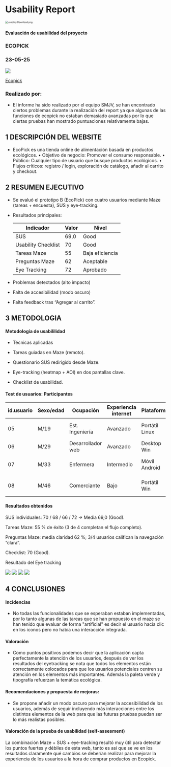 # Usability Report



<img src="https://encrypted-tbn0.gstatic.com/images?q=tbn:ANd9GcRF017nhV-TFmNER2OM8UbXtdN6xwAKBYrv0i6onNfKu6Yn0BV0RK6aiOroeXl73LSY-B0&usqp=CAU" alt="usability Download png" style="zoom:50%;" />

#### Evaluación de usabilidad del proyecto 

### ECOPICK

### 23-05-25





![](https://github.com/DIU1-SMJV/UX_CaseStudy/blob/master/P4/Logotipo.png)

[Ecopick](https://github.com/VictorNievas/UX_CaseStudy)





### Realizado por:

- El informe ha sido realizado por el equipo SMJV, se han encontrado ciertos problemas durante la realización del report ya que algunas de las funciones de ecopick no estaban demasiado avanzadas por lo que ciertas pruebas han mostrado puntuaciones relativamente bajas.











## 1 DESCRIPCIÓN DEL WEBSITE

- EcoPick es una tienda online de alimentación basada en productos ecológicos.
• Objetivo de negocio: Promover el consumo responsable.
• Público: Cualquier tipo de usuario que busque productos ecológicos.
• Flujos críticos: registro / login, exploración de catálogo, añadir al carrito y checkout.

 



## 2 RESUMEN EJECUTIVO

- Se evaluó el prototipo B (EcoPick) con cuatro usuarios mediante Maze (tareas + encuesta), SUS y eye-tracking.
- Resultados principales:

  | Indicador | Valor | Nivel |
  | ---------- | --------- | --------- |
  |     SUS     |    69,0   | Good |
  |     Usability Checklist     |    70   | Good |
  |     Tareas Maze     |    55   | Baja eficiencia  |
  |     Preguntas Maze     |    62   | Aceptable  |
  |     Eye Tracking     |    72   | Aprobado  |

- Problemas detectados (alto impacto)
- Falta de accesibilidad (modo oscuro)
- Falta feedback tras “Agregar al carrito”.


## 3 METODOLOGIA 

#### Metodología de usabililidad

- Técnicas aplicadas
- Tareas guiadas en Maze (remoto).

- Questionario SUS redirigido desde Maze.

- Eye-tracking (heatmap + AOI) en dos pantallas clave.

- Checklist de usabilidad.
 

#### Test de usuarios: Participantes

  | id.usuario | Sexo/edad | Ocupación | Experiencia internet  | Plataforma | Perfil cubierto | Test | SUS score |
  | ---------- | --------- | --------- | --------------------  | ---------- | --------------- | ---- | --------- |
  |     05     |    M/19   | Est. Ingeniería  |       Avanzado        |    Portátil Linux   | Usuario poco hábil | B | 70,0 |
  |     06     |    M/29   | Desarrollador web  |       Avanzado        |    Desktop Win   | Usuario experto | B | 68,0 |
  |     07     |    M/33   | Enfermera   |       Intermedio         |    Móvil Android   | Usuario poco hábil | B | 66,0 |
  |     08     |    M/46   | Comerciante  |       Bajo         |    Portátil Win   | Usuario poco hábil | B | 72,0 |

#### Resultados obtenidos

SUS individuales: 70 / 68 / 66 / 72 → Media 69,0 (Good).

Tareas Maze: 55 % de éxito (3 de 4 completan el flujo completo).

Preguntas Maze: media claridad 62 %; 3/4 usuarios califican la navegación “clara”.

Checklist: 70 (Good).

Resultado del Eye tracking

![](https://github.com/DIU1-SMJV/UX_CaseStudy/blob/master/P4/HeatMap.png)
![](https://github.com/DIU1-SMJV/UX_CaseStudy/blob/master/P4/HeatMap2.PNG)
![](https://github.com/DIU1-SMJV/UX_CaseStudy/blob/master/P4/%C3%81reas%20de%20Inter%C3%A9s%20(AoI).PNG)
![](https://github.com/DIU1-SMJV/UX_CaseStudy/blob/master/P4/%C3%81reas%20de%20Inter%C3%A9s%20(AoI)%202.PNG)



## 4 CONCLUSIONES 


#### Incidencias

- No todas las funcionalidades que se esperaban estaban implementadas, por lo tanto algunas de las tareas que se han propuesto en el maze se han tenido que evaluar de forma "artificial" es decir el usuario hacía clic en los iconos pero no había una interacción integrada.

#### Valoración 

- Como puntos positivos podemos decir que la aplicación capta perfectamente la atención de los usuarios, después de ver los resultados del eyetracking se nota que todos los elementos están correctamente colocados para que los usuarios potenciales centren su atención en los elementos más importantes. Además la paleta verde y tipografía refuerzan la temática ecológica.

#### Recomendaciones y propuesta de mejoras: 

- Se propone añadir un modo oscuro para mejorar la accesibilidad de los usuarios, además de seguir incluyendo más interacciones entre los distintos elementos de la web para que las futuras pruebas puedan ser lo más realistas posibles.


#### Valoración de la prueba de usabilidad (self-assesment)

La combinación Maze + SUS + eye-tracking resultó muy útil para detectar los puntos fuertes y débiles de esta web, tanto es así que se ve en los resultados claramente qué cambios se deberían realizar para mejorar la experiencia de los usuarios a la hora de comprar productos en Ecopick.
